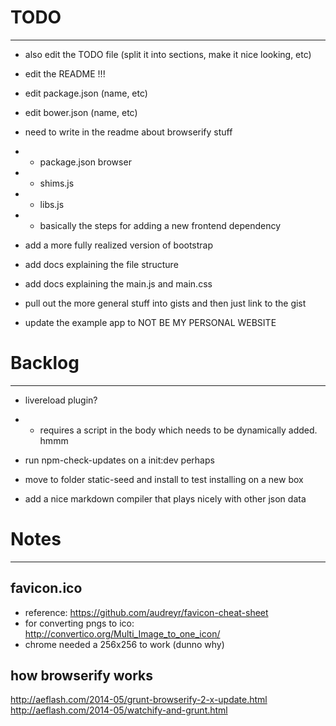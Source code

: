 # TODO
________


- also edit the TODO file (split it into sections, make it nice looking, etc)
- edit the README !!!
- edit package.json (name, etc)
- edit bower.json (name, etc)


- need to write in the readme about browserify stuff
- - package.json browser
- - shims.js
- - libs.js
- - basically the steps for adding a new frontend dependency

- add a more fully realized version of bootstrap

- add docs explaining the file structure

- add docs explaining the main.js and main.css

- pull out the more general stuff into gists and then just link to the gist

- update the example app to NOT BE MY PERSONAL WEBSITE


# Backlog
___________

- livereload plugin?
- - requires a script in the body which needs to be dynamically added. hmmm

- run npm-check-updates on a init:dev perhaps

- move to folder static-seed and install to test installing on a new box


- add a nice markdown compiler that plays nicely with other json data



# Notes
_________

## favicon.ico
- reference: https://github.com/audreyr/favicon-cheat-sheet
- for converting pngs to ico: http://convertico.org/Multi_Image_to_one_icon/
- chrome needed a 256x256 to work (dunno why)



## how browserify works
http://aeflash.com/2014-05/grunt-browserify-2-x-update.html
http://aeflash.com/2014-05/watchify-and-grunt.html












